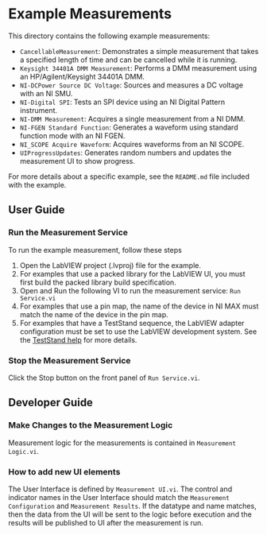 # Example Measurements

This directory contains the following example measurements:

- `CancellableMeasurement`: Demonstrates a simple measurement that takes a
  specified length of time and can be cancelled while it is running.
- `Keysight 34401A DMM Measurement`: Performs a DMM measurement using an
HP/Agilent/Keysight 34401A DMM.
- `NI-DCPower Source DC Voltage`: Sources and measures a DC voltage with an NI SMU.
- `NI-Digital SPI`: Tests an SPI device using an NI Digital Pattern instrument.
- `NI-DMM Measurement`: Acquires a single measurement from a NI DMM.
- `NI-FGEN Standard Function`: Generates a waveform using standard function mode
  with an NI FGEN.
- `NI_SCOPE Acquire Waveform`: Acquires waveforms from an NI SCOPE.
- `UIProgressUpdates`: Generates random numbers and updates the measurement UI
  to show progress.

For more details about a specific example, see the `README.md` file included
with the example.

## User Guide

### Run the Measurement Service

To run the example measurement, follow these steps

1. Open the LabVIEW project (.lvproj) file for the example.
2. For examples that use a packed library for the LabVIEW UI, you must first
   build the packed library build specification.
3. Open and Run the following VI to run the measurement service: `Run
   Service.vi`
4. For examples that use a pin map, the name of the device in NI MAX must match
   the name of the device in the pin map.
5. For examples that have a TestStand sequence, the LabVIEW adapter
configuration must be set to use the LabVIEW development system. See the
[TestStand
help](https://www.ni.com/docs/en-US/bundle/teststand/page/tsref/infotopics/db_lvadapterconfig.htm)
for more details.

### Stop the Measurement Service

Click the Stop button on the front panel of `Run Service.vi`.

## Developer Guide

### Make Changes to the Measurement Logic

Measurement logic for the measurements is contained in `Measurement Logic.vi`.

### How to add new UI elements

The User Interface is defined by `Measurement UI.vi`. The control and indicator
names in the User Interface should match the `Measurement Configuration` and
`Measurement Results`. If the datatype and name matches, then the data from the
UI will be sent to the logic before execution and the results will be published
to UI after the measurement is run.
